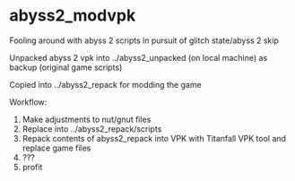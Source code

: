 # abyss2_modvpk
 Fooling around with abyss 2 scripts in pursuit of glitch state/abyss 2 skip

Unpacked abyss 2 vpk into ../abyss2_unpacked (on local machine) as backup (original game scripts)

Copied into ../abyss2_repack for modding the game

Workflow:

1. Make adjustments to nut/gnut files
2. Replace into ../abyss2_repack/scripts
3. Repack contents of abyss2_repack into VPK with Titanfall VPK tool and replace game files
4. ???
5. profit
